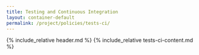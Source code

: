 ```yaml
---
title: Testing and Continuous Integration
layout: container-default
permalink: /project/policies/tests-ci/
---
```


{% include_relative header.md %}
{% include_relative tests-ci-content.md %}
